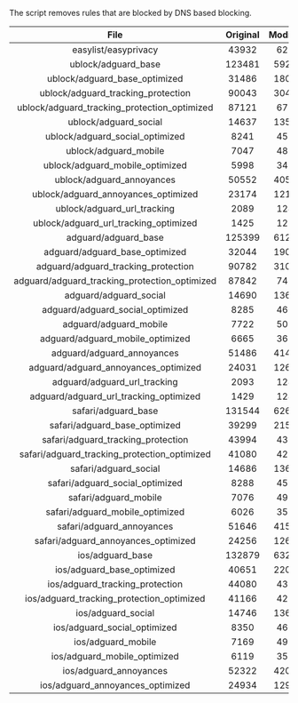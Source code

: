 The script removes rules that are blocked by DNS based blocking.


| File | Original | Modified |
|:----:|:-----:|:-----:|
| easylist/easyprivacy | 43932 | 6251 |
| ublock/adguard_base | 123481 | 59248 |
| ublock/adguard_base_optimized | 31486 | 18034 |
| ublock/adguard_tracking_protection | 90043 | 30400 |
| ublock/adguard_tracking_protection_optimized | 87121 | 6791 |
| ublock/adguard_social | 14637 | 13557 |
| ublock/adguard_social_optimized | 8241 | 4556 |
| ublock/adguard_mobile | 7047 | 4881 |
| ublock/adguard_mobile_optimized | 5998 | 3490 |
| ublock/adguard_annoyances | 50552 | 40553 |
| ublock/adguard_annoyances_optimized | 23174 | 12191 |
| ublock/adguard_url_tracking | 2089 | 1242 |
| ublock/adguard_url_tracking_optimized | 1425 | 1239 |
| adguard/adguard_base | 125399 | 61269 |
| adguard/adguard_base_optimized | 32044 | 19057 |
| adguard/adguard_tracking_protection | 90782 | 31085 |
| adguard/adguard_tracking_protection_optimized | 87842 | 7462 |
| adguard/adguard_social | 14690 | 13618 |
| adguard/adguard_social_optimized | 8285 | 4600 |
| adguard/adguard_mobile | 7722 | 5056 |
| adguard/adguard_mobile_optimized | 6665 | 3659 |
| adguard/adguard_annoyances | 51486 | 41409 |
| adguard/adguard_annoyances_optimized | 24031 | 12601 |
| adguard/adguard_url_tracking | 2093 | 1247 |
| adguard/adguard_url_tracking_optimized | 1429 | 1244 |
| safari/adguard_base | 131544 | 62691 |
| safari/adguard_base_optimized | 39299 | 21503 |
| safari/adguard_tracking_protection | 43994 | 4367 |
| safari/adguard_tracking_protection_optimized | 41080 | 4222 |
| safari/adguard_social | 14686 | 13608 |
| safari/adguard_social_optimized | 8288 | 4590 |
| safari/adguard_mobile | 7076 | 4917 |
| safari/adguard_mobile_optimized | 6026 | 3521 |
| safari/adguard_annoyances | 51646 | 41500 |
| safari/adguard_annoyances_optimized | 24256 | 12671 |
| ios/adguard_base | 132879 | 63208 |
| ios/adguard_base_optimized | 40651 | 22018 |
| ios/adguard_tracking_protection | 44080 | 4375 |
| ios/adguard_tracking_protection_optimized | 41166 | 4230 |
| ios/adguard_social | 14746 | 13640 |
| ios/adguard_social_optimized | 8350 | 4604 |
| ios/adguard_mobile | 7169 | 4958 |
| ios/adguard_mobile_optimized | 6119 | 3559 |
| ios/adguard_annoyances | 52322 | 42071 |
| ios/adguard_annoyances_optimized | 24934 | 12957 |